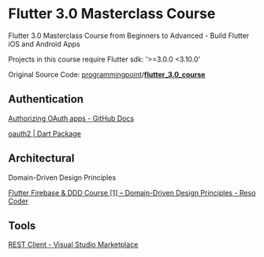 # Flutter 3.0 Masterclass Course

Flutter 3.0 Masterclass Course from Beginners to Advanced - Build Flutter iOS and Android Apps

Projects in this course require Flutter sdk: '>=3.0.0 <3.10.0'

Original Source Code: [programmingpoint](https://github.com/programmingpoint)/**[flutter_3.0_course](https://github.com/programmingpoint/flutter_3.0_course)**

## Authentication

[Authorizing OAuth apps - GitHub Docs](https://docs.github.com/en/apps/oauth-apps/building-oauth-apps/authorizing-oauth-apps)

[oauth2 | Dart Package](https://pub.dev/packages/oauth2)

## Architectural

Domain-Driven Design Principles 

[Flutter Firebase & DDD Course [1] – Domain-Driven Design Principles - Reso Coder](https://resocoder.com/2020/03/09/flutter-firebase-ddd-course-1-domain-driven-design-principles/)

## Tools

[REST Client - Visual Studio Marketplace](https://marketplace.visualstudio.com/items?itemName=humao.rest-client)

